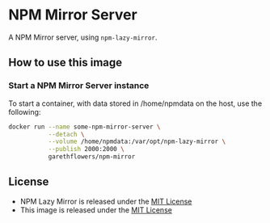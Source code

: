# NPM Mirror Server

A NPM Mirror server, using `npm-lazy-mirror`.

## How to use this image

### Start a NPM Mirror Server instance

To start a container, with data stored in /home/npmdata on the host, use the
following:
```sh
docker run --name some-npm-mirror-server \
           --detach \
           --volume /home/npmdata:/var/opt/npm-lazy-mirror \
           --publish 2000:2000 \
           garethflowers/npm-mirror
```

## License

* NPM Lazy Mirror is released under the [MIT License][1]
* This image is released under the [MIT License][2]

 [1]: https://github.com/hpcloud/npm-lazy-mirror/blob/master/LICENSE.txt
 [2]: https://raw.githubusercontent.com/garethflowers/npm-mirror/master/LICENSE
